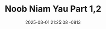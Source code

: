 ---
layout: movie-video-data
date: 2025-03-01 21:25:08 -0813
categories: movie

# Site Attributes
title: "Noob Niam Yau Part 1,2"
permalink: "/movie/Noob_Niam_Yau_Part_1,2"

# Movie Attributes
synopsis: ""
producer: "Nag Tshia Entertainment"
director: "Houa Xiong"
writer: ""
video_link: "https://youtu.be/Ph5YEjOFq4s?si=4b0R-cy_5wYra6dH"
genre: "Drama Romance"
year: "2006"
release_type: "DVD"
storage: "Center for Hmong Studies"
thumbnail: "/assets/images/movie_thumbnails/Noob Niam Yau Part 1,2.jpeg"
publishing_company: "Nag Tshia Entertainment"

# Sequels + Parts
base_movie: ""
total_parts: 0
sequel: ""

# Movie Cast
cast:
- name: "Teem Xyooj"
- name: "Txiab Yaj"
- name: "Tswj Hwm"
- name: "Paj Thoj"
---